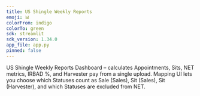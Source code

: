 ```yaml
---
title: US Shingle Weekly Reports
emoji: 📊
colorFrom: indigo
colorTo: green
sdk: streamlit
sdk_version: 1.34.0
app_file: app.py
pinned: false
---
```


US Shingle Weekly Reports Dashboard – calculates Appointments, Sits, NET metrics, IRBAD %, and Harvester pay from a single upload. Mapping UI lets you choose which Statuses count as Sale (Sales), Sit (Sales), Sit (Harvester), and which Statuses are excluded from NET.
